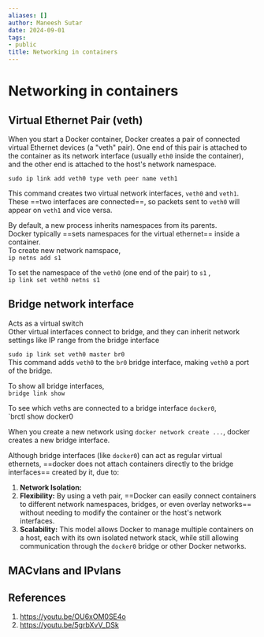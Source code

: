 ```yaml
---
aliases: []
author: Maneesh Sutar
date: 2024-09-01
tags:
- public
title: Networking in containers
---
```


# Networking in containers

## Virtual Ethernet Pair (veth)

When you start a Docker container, Docker creates a pair of connected virtual Ethernet devices (a "veth" pair). One end of this pair is attached to the container as its network interface (usually `eth0` inside the container), and the other end is attached to the host's network namespace.

`sudo ip link add veth0 type veth peer name veth1`

This command creates two virtual network interfaces, `veth0` and `veth1`. These ==two interfaces are connected==, so packets sent to `veth0` will appear on `veth1` and vice versa.

By default, a new process inherits namespaces from its parents.  
Docker typically ==sets namespaces for the virtual ethernet== inside a container.   
To create new network namspace,  
`ip netns add s1`

To set the namespace of the `veth0` (one end of the pair) to `s1` ,  
`ip link set veth0 netns s1`

## Bridge network interface

Acts as a virtual switch  
Other virtual interfaces connect to bridge, and they can inherit network settings like IP range from the bridge interface

`sudo ip link set veth0 master br0`  
This command adds `veth0` to the `br0` bridge interface, making `veth0` a port of the bridge.

To show all bridge interfaces,  
`bridge link show`

To see which veths are connected to a bridge interface `docker0`,  
\`brctl show docker0

When you create a new network using  `docker network create ...`, docker creates a new bridge interface.

Although bridge interfaces (like `docker0`) can act as regular virtual ethernets, ==docker does not attach containers directly to the bridge interfaces== created by it,  due to:

1. **Network Isolation:** 
1. **Flexibility:** By using a veth pair, ==Docker can easily connect containers to different network namespaces, bridges, or even overlay networks== without needing to modify the container or the host's network interfaces.
1. **Scalability:** This model allows Docker to manage multiple containers on a host, each with its own isolated network stack, while still allowing communication through the `docker0` bridge or other Docker networks.

## MACvlans and IPvlans

## References

1. https://youtu.be/OU6xOM0SE4o
1. https://youtu.be/5grbXvV_DSk
